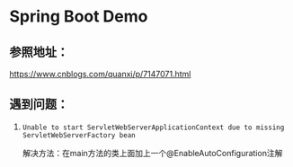 # Spring Boot Demo

## 参照地址： 

https://www.cnblogs.com/quanxi/p/7147071.html

## 遇到问题：
1. `Unable to start ServletWebServerApplicationContext due to missing ServletWebServerFactory bean`

    解决方法：在main方法的类上面加上一个@EnableAutoConfiguration注解
    

